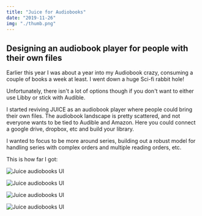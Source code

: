 ```yaml
---
title: "Juice for Audiobooks"
date: "2019-11-26"
img: "./thumb.png"
---
```


## Designing an audiobook player for people with their own files

Earlier this year I was about a year into my Audiobook crazy, consuming a couple of books a week at least. I went down a huge Sci-fi rabbit hole!

Unfortunately, there isn't a lot of options though if you don't want to either use Libby or stick with Audible.

I started reviving JUICE as an audiobook player where people could bring their own files. The audiobook landscape is pretty scattered, and not everyone wants to be tied to Audible and Amazon. Here you could connect a google drive, dropbox, etc and build your library.

I wanted to focus to be more around series, building out a robust model for handling series with complex orders and multiple reading orders, etc.

This is how far I got:

![Juice audiobooks UI](https://uploads-ssl.webflow.com/60453108a750bf32c24d79eb/604bd1a1aa1b182021bb3eea_Screen%20Shot%202021-03-12%20at%2012.38.08%20PM.png)

![Juice audiobooks UI](https://uploads-ssl.webflow.com/60453108a750bf32c24d79eb/604bd1b27caca82c5ab5e9cb_Screen%20Shot%202021-03-12%20at%2012.38.18%20PM.png)

![Juice audiobooks UI](https://uploads-ssl.webflow.com/60453108a750bf32c24d79eb/604bd1c09c9a8b3b24dd96c0_Screen%20Shot%202021-03-12%20at%2012.38.30%20PM.png)

![Juice audiobooks UI](https://uploads-ssl.webflow.com/60453108a750bf32c24d79eb/604bd1cc55e121521c7bd0fe_Screen%20Shot%202021-03-12%20at%2012.39.14%20PM.png)
